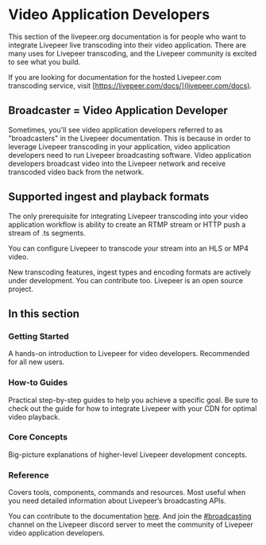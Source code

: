 #  Video Application Developers

This section of the livepeer.org documentation is for people who want to integrate Livepeer live transcoding into their video application. There are many uses for Livepeer transcoding, and the Livepeer community is excited to see what you build.

If you are looking for documentation for the hosted Livepeer.com transcoding service, visit [https://livepeer.com/docs/](livepeer.com/docs). 

## Broadcaster = Video Application Developer
Sometimes, you'll see video application developers referred to as "broadcasters" in the Livepeer documentation. This is because in order to leverage Livepeer transcoding in your application, video application developers need to run Livepeer broadcasting software. Video application developers broadcast video into the Livepeer network and receive transcoded video back from the network.

## Supported ingest and playback formats
The only prerequisite for integrating Livepeer transcoding into your video application workflow is ability to create an RTMP stream or HTTP push a stream of .ts segments. 

You can configure Livepeer to transcode your stream into an HLS or MP4 video.

New transcoding features, ingest types and encoding formats are actively under development. You can contribute too. Livepeer is an open source project. 

## In this section
### Getting Started
A hands-on introduction to Livepeer for video developers. Recommended for all new users.

### How-to Guides
Practical step-by-step guides to help you achieve a specific goal. Be sure to check out the guide for how to integrate Livepeer with your CDN for optimal video playback.

### Core Concepts
Big-picture explanations of higher-level Livepeer development concepts. 

### Reference
Covers tools, components, commands and resources. Most useful when you need detailed information about Livepeer’s broadcasting APIs.

You can contribute to the documentation [here](TBD). And join the [#broadcasting](https://discord.gg/8Vr6B2qERb) channel on the Livepeer discord server to meet the community of Livepeer video application developers.

